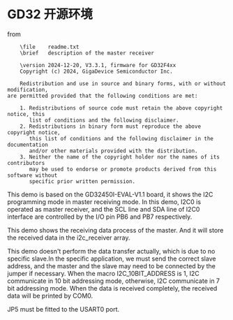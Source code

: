 # GD32 开源环境

from 
```text
    \file    readme.txt
    \brief   description of the master receiver
    
    \version 2024-12-20, V3.3.1, firmware for GD32F4xx
    Copyright (c) 2024, GigaDevice Semiconductor Inc.

    Redistribution and use in source and binary forms, with or without modification, 
are permitted provided that the following conditions are met:

    1. Redistributions of source code must retain the above copyright notice, this 
       list of conditions and the following disclaimer.
    2. Redistributions in binary form must reproduce the above copyright notice, 
       this list of conditions and the following disclaimer in the documentation 
       and/or other materials provided with the distribution.
    3. Neither the name of the copyright holder nor the names of its contributors 
       may be used to endorse or promote products derived from this software without 
       specific prior written permission.
```

  This demo is based on the GD32450I-EVAL-V1.1 board, it shows the I2C programming 
mode in master receiving mode. In this demo, I2C0 is operated as master receiver,
and the SCL line and SDA line of I2C0 interface are controlled by the I/O pin 
PB6 and PB7 respectively.

  This demo shows the receiving data process of the master. And it will store 
the received data in the i2c_receiver array.

  This demo doesn't perform the data transfer actually, which is due to no 
specific slave.In the specific application, we must send the correct slave 
address, and the master and the slave may need to be connected by the jumper 
if necessary. When the macro I2C_10BIT_ADDRESS is 1, I2C communicate in 10 bit
addressing mode, otherwise, I2C communicate in 7 bit addressing mode. When the 
data is received completely, the received data will be printed by COM0.

  JP5 must be fitted to the USART0 port.

